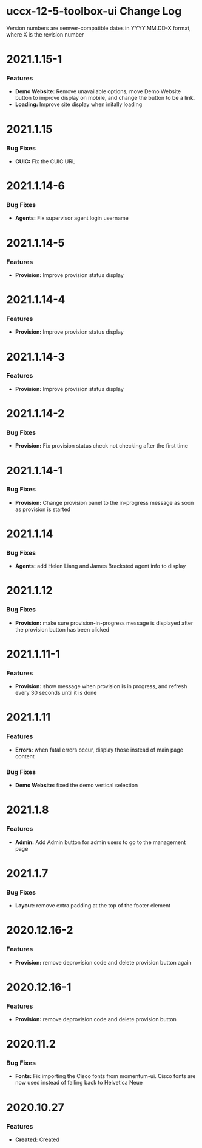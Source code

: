 # uccx-12-5-toolbox-ui Change Log

Version numbers are semver-compatible dates in YYYY.MM.DD-X format,
where X is the revision number


# 2021.1.15-1

### Features
* **Demo Website:** Remove unavailable options, move Demo Website button to
improve display on mobile, and change the button to be a link.
* **Loading:** Improve site display when initally loading 


# 2021.1.15

### Bug Fixes
* **CUIC:** Fix the CUIC URL


# 2021.1.14-6

### Bug Fixes
* **Agents:** Fix supervisor agent login username


# 2021.1.14-5

### Features
* **Provision:** Improve provision status display


# 2021.1.14-4

### Features
* **Provision:** Improve provision status display


# 2021.1.14-3

### Features
* **Provision:** Improve provision status display


# 2021.1.14-2

### Bug Fixes
* **Provision:** Fix provision status check not checking after the first time


# 2021.1.14-1

### Bug Fixes
* **Provision:** Change provision panel to the in-progress message as soon as
provision is started


# 2021.1.14

### Bug Fixes
* **Agents:** add Helen Liang and James Bracksted agent info to display


# 2021.1.12

### Bug Fixes
* **Provision:** make sure provision-in-progress message is displayed after
the provision button has been clicked


# 2021.1.11-1

### Features
* **Provision:** show message when provision is in progress, and refresh every
30 seconds until it is done


# 2021.1.11

### Features
* **Errors:** when fatal errors occur, display those instead of main page content

### Bug Fixes
* **Demo Website:** fixed the demo vertical selection


# 2021.1.8

### Features
* **Admin:** Add Admin button for admin users to go to the management page


# 2021.1.7

### Bug Fixes
* **Layout:** remove extra padding at the top of the footer element


# 2020.12.16-2

### Features
* **Provision:** remove deprovision code and delete provision button again


# 2020.12.16-1

### Features
* **Provision:** remove deprovision code and delete provision button


# 2020.11.2

### Bug Fixes
* **Fonts:** Fix importing the Cisco fonts from momentum-ui. Cisco fonts are now
used instead of falling back to Helvetica Neue


# 2020.10.27

### Features
* **Created:** Created